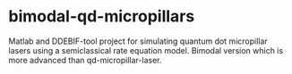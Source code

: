 # bimodal-qd-micropillars
Matlab and DDEBIF-tool project for simulating quantum dot micropillar lasers using a semiclassical rate equation model. Bimodal version which is more advanced than qd-micropillar-laser. 
